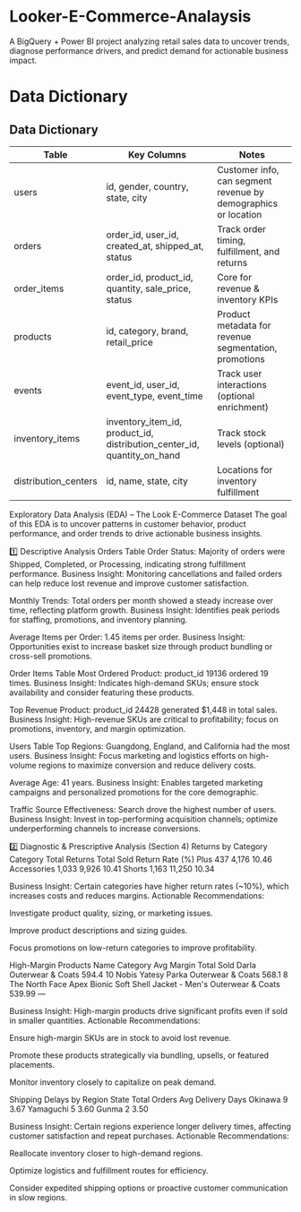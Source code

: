 # Looker-E-Commerce-Analaysis
A BigQuery + Power BI project analyzing retail sales data to uncover trends, diagnose performance drivers, and predict demand for actionable business impact.

# Data Dictionary
## Data Dictionary

| Table | Key Columns | Notes |
|-------|------------|------|
| users | id, gender, country, state, city | Customer info, can segment revenue by demographics or location |
| orders | order_id, user_id, created_at, shipped_at, status | Track order timing, fulfillment, and returns |
| order_items | order_id, product_id, quantity, sale_price, status | Core for revenue & inventory KPIs |
| products | id, category, brand, retail_price | Product metadata for revenue segmentation, promotions |
| events | event_id, user_id, event_type, event_time | Track user interactions (optional enrichment) |
| inventory_items | inventory_item_id, product_id, distribution_center_id, quantity_on_hand | Track stock levels (optional) |
| distribution_centers | id, name, state, city | Locations for inventory fulfillment |

Exploratory Data Analysis (EDA) – The Look E-Commerce Dataset
The goal of this EDA is to uncover patterns in customer behavior, product performance, and order trends to drive actionable business insights.

1️⃣ Descriptive Analysis
Orders Table
Order Status: Majority of orders were Shipped, Completed, or Processing, indicating strong fulfillment performance.
Business Insight: Monitoring cancellations and failed orders can help reduce lost revenue and improve customer satisfaction.

Monthly Trends: Total orders per month showed a steady increase over time, reflecting platform growth.
Business Insight: Identifies peak periods for staffing, promotions, and inventory planning.

Average Items per Order: 1.45 items per order.
Business Insight: Opportunities exist to increase basket size through product bundling or cross-sell promotions.

Order Items Table
Most Ordered Product: product_id 19136 ordered 19 times.
Business Insight: Indicates high-demand SKUs; ensure stock availability and consider featuring these products.

Top Revenue Product: product_id 24428 generated $1,448 in total sales.
Business Insight: High-revenue SKUs are critical to profitability; focus on promotions, inventory, and margin optimization.

Users Table
Top Regions: Guangdong, England, and California had the most users.
Business Insight: Focus marketing and logistics efforts on high-volume regions to maximize conversion and reduce delivery costs.

Average Age: 41 years.
Business Insight: Enables targeted marketing campaigns and personalized promotions for the core demographic.

Traffic Source Effectiveness: Search drove the highest number of users.
Business Insight: Invest in top-performing acquisition channels; optimize underperforming channels to increase conversions.

2️⃣ Diagnostic & Prescriptive Analysis (Section 4)
Returns by Category
Category	Total Returns	Total Sold	Return Rate (%)
Plus	437	4,176	10.46
Accessories	1,033	9,926	10.41
Shorts	1,163	11,250	10.34

Business Insight: Certain categories have higher return rates (~10%), which increases costs and reduces margins.
Actionable Recommendations:

Investigate product quality, sizing, or marketing issues.

Improve product descriptions and sizing guides.

Focus promotions on low-return categories to improve profitability.

High-Margin Products
Name	Category	Avg Margin	Total Sold
Darla	Outerwear & Coats	594.4	10
Nobis Yatesy Parka	Outerwear & Coats	568.1	8
The North Face Apex Bionic Soft Shell Jacket - Men's	Outerwear & Coats	539.99	—

Business Insight: High-margin products drive significant profits even if sold in smaller quantities.
Actionable Recommendations:

Ensure high-margin SKUs are in stock to avoid lost revenue.

Promote these products strategically via bundling, upsells, or featured placements.

Monitor inventory closely to capitalize on peak demand.

Shipping Delays by Region
State	Total Orders	Avg Delivery Days
Okinawa	9	3.67
Yamaguchi	5	3.60
Gunma	2	3.50

Business Insight: Certain regions experience longer delivery times, affecting customer satisfaction and repeat purchases.
Actionable Recommendations:

Reallocate inventory closer to high-demand regions.

Optimize logistics and fulfillment routes for efficiency.

Consider expedited shipping options or proactive customer communication in slow regions.
